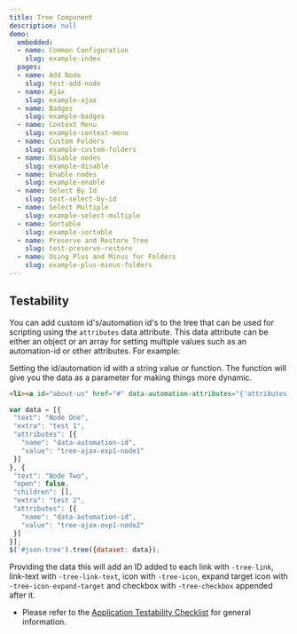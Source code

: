 ```yaml
---
title: Tree Component
description: null
demo:
  embedded:
  - name: Common Configuration
    slug: example-index
  pages:
  - name: Add Node
    slug: test-add-node
  - name: Ajax
    slug: example-ajax
  - name: Badges
    slug: example-badges
  - name: Context Menu
    slug: example-context-menu
  - name: Custom Folders
    slug: example-custom-folders
  - name: Disable nodes
    slug: example-disable
  - name: Enable nodes
    slug: example-enable
  - name: Select By Id
    slug: test-select-by-id
  - name: Select Multiple
    slug: example-select-multiple
  - name: Sortable
    slug: example-sortable
  - name: Preserve and Restore Tree
    slug: test-preserve-restore
  - name: Using Plus and Minus for Folders
    slug: example-plus-minus-folders
---
```


## Testability

You can add custom id's/automation id's to the tree that can be used for scripting using the `attributes` data attribute. This data attribute can be either an object or an array for setting multiple values such as an automation-id or other attributes. For example:

Setting the id/automation id with a string value or function. The function will give you the data as a parameter for making things more dynamic.

```html
<li><a id="about-us" href="#" data-automation-attributes="{'attributes': [{'name': 'data-automation-id', 'value': 'tree-multiselect-exp1-about-us'}]}">About Us</a></li>
```

```js
var data = [{
 "text": "Node One",
 "extra": "test 1",
 "attributes": [{
   "name": "data-automation-id",
   "value": "tree-ajax-exp1-node1"
 }]
}, {
 "text": "Node Two",
 "open": false,
 "children": [],
 "extra": "test 2",
 "attributes": [{
   "name": "data-automation-id",
   "value": "tree-ajax-exp1-node2"
 }]
}];
$('#json-tree').tree({dataset: data});
```

Providing the data this will add an ID added to each link with `-tree-link`, link-text with `-tree-link-text`, icon with `-tree-icon`, expand target icon with `-tree-icon-expand-target` and checkbox with `-tree-checkbox` appended after it.

- Please refer to the [Application Testability Checklist](https://design.infor.com/resources/application-testability-checklist) for general information.
